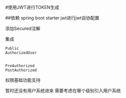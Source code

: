 #使用JWT进行TOKEN生成

##依赖 spring boot starter jwt进行jwt自协配置

添加Secured注解

集成
```
Public
AuthorizedUser


PreAuthorized
PostAuthorized

```



权限基础功能支持


暂时还没有用户系统进来
需要考虑在哪个级别引入用户系统










